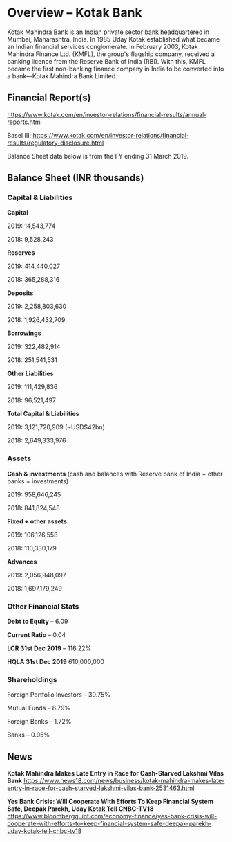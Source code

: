 # Overview – Kotak Bank

Kotak Mahindra Bank is an Indian private sector bank headquartered in Mumbai, Maharashtra, India. In 1985 Uday Kotak established what became an Indian financial services conglomerate. In February 2003, Kotak Mahindra Finance Ltd. (KMFL), the group's flagship company, received a banking licence from the Reserve Bank of India (RBI). With this, KMFL became the first non-banking finance company in India to be converted into a bank—Kotak Mahindra Bank Limited.


## Financial Report(s)

https://www.kotak.com/en/investor-relations/financial-results/annual-reports.html

Basel III: https://www.kotak.com/en/investor-relations/financial-results/regulatory-disclosure.html

Balance Sheet data below is from the FY ending 31 March 2019. 
 
## Balance Sheet (INR thousands)

### Capital & Liabilities

**Capital**

2019: 14,543,774

2018: 9,528,243

**Reserves**

2019: 414,440,027

2018: 365,288,316

**Deposits**

2019: 2,258,803,630

2018: 1,926,432,709

**Borrowings**

2019: 322,482,914

2018: 251,541,531

**Other Liabilities**

2019: 111,429,836

2018: 96,521,497

**Total Capital & Liabilities**

2019: 3,121,720,909 (~USD$42bn)

2018: 2,649,333,976

### Assets

**Cash & investments** (cash and balances with Reserve bank of India + other banks + investments)

2019: 958,646,245

2018: 841,824,548

**Fixed + other assets**

2019: 106,126,558

2018: 110,330,179

**Advances**

2019: 2,056,948,097 

2018: 1,697,179,249

### Other Financial Stats
**Debt to Equity** – 6.09

**Current Ratio** – 0.04

**LCR 31st Dec 2019** – 116.22%

**HQLA 31st Dec 2019** 610,000,000

### Shareholdings

Foreign Portfolio Investors – 39.75%

Mutual Funds – 8.79%

Foreign Banks – 1.72%

Banks – 0.05%

## News

**Kotak Mahindra Makes Late Entry in Race for Cash-Starved Lakshmi Vilas Bank**
https://www.news18.com/news/business/kotak-mahindra-makes-late-entry-in-race-for-cash-starved-lakshmi-vilas-bank-2531463.html

**Yes Bank Crisis: Will Cooperate With Efforts To Keep Financial System Safe, Deepak Parekh, Uday Kotak Tell CNBC-TV18**
https://www.bloombergquint.com/economy-finance/yes-bank-crisis-will-cooperate-with-efforts-to-keep-financial-system-safe-deepak-parekh-uday-kotak-tell-cnbc-tv18
